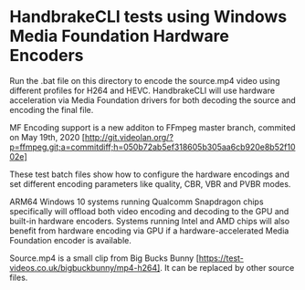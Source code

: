 # HandbrakeCLI tests using Windows Media Foundation Hardware Encoders

Run the .bat file on this directory to encode the source.mp4 video using different profiles for H264 and HEVC.
HandbrakeCLI will use hardware acceleration via Media Foundation drivers for both decoding the source and encoding the final file. 

MF Encoding support is a new additon to FFmpeg master branch, commited on May 19th, 2020 [http://git.videolan.org/?p=ffmpeg.git;a=commitdiff;h=050b72ab5ef318605b305aa6cb920e8b52f1002e]

These test batch files show how to configure the hardware encodings and set different encoding parameters like quality, CBR, VBR and PVBR modes.

ARM64 Windows 10 systems running Qualcomm Snapdragon chips specifically will offload both video encoding and decoding to the GPU and built-in hardware encoders. Systems running Intel and AMD chips will also benefit from hardware encoding via GPU if a hardware-accelerated Media Foundation encoder is available.

Source.mp4 is a small clip from Big Bucks Bunny [https://test-videos.co.uk/bigbuckbunny/mp4-h264]. It can be replaced by other source files.
